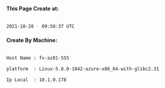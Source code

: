 
   
#### This Page Create at:

```bash

2021-10-28 - 09:58:37 UTC

```

#### Create By Machine:

```bash

Host Name : fv-az81-555

platform  : Linux-5.8.0-1042-azure-x86_64-with-glibc2.31

Ip Local  : 10.1.0.178

```

